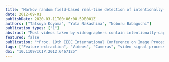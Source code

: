 ```yaml
---
title: "Markov random field-based real-time detection of intentionally-captured persons"
date: 2012-09-01
publishDate: 2020-03-11T00:06:08.598001Z
authors: ["Tatsuya Koyama", "Yuta Nakashima", "Noboru Babaguchi"]
publication_types: ["1"]
abstract: "Most videos taken by videographers contain intentionally-captured persons (ICPs), who are essential for what the videographers want to express in their video. This paper presents a method to detect ICPs in real-time. Whether a person in a video is an ICP or not is reflected in features such as the person's motion and camera motion, which are thus beneficial for detecting ICPs. However, estimating camera motion is computationally expensive. For real-time detection, we use samples of acceleration and angular velocity obtained from inertial sensors instead of estimating camera motion. Considering that pairwise constraints based on differences between persons' sizes also improve the detection performance, we model the ICPs using Markov random field. We experimentally evaluate the performance of our method and demonstrate that it works in real-time."
featured: false
publication: "*Proc. 19th IEEE International Conference on Image Processing (ICIP)*"
tags: ["Feature extraction", "Videos", "Cameras", "video signal processing", "Sensors", "cameras", "Markov processes", "object detection", "intentionally-captured persons", "camera motion estimation", "Capture intention", "Color", "inertial sensor", "inertial sensors", "intentionally-captured person", "Iterative closest point algorithm", "Markov random field", "Markov random field-based real-time detection", "motion estimation", "pairwise constraints", "person motion", "person size", "Skin", "videographer"]
doi: "10.1109/ICIP.2012.6467125"
---
```


